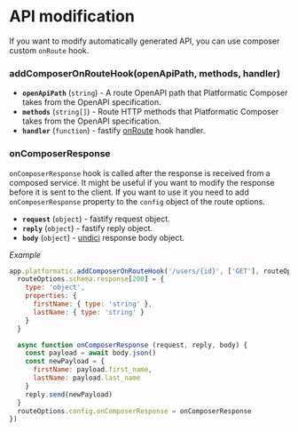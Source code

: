 # API modification

If you want to modify automatically generated API, you can use composer custom `onRoute` hook.

### addComposerOnRouteHook(openApiPath, methods, handler)

- **`openApiPath`** (`string`) - A route OpenAPI path that Platformatic Composer takes from the OpenAPI specification.
- **`methods`** (`string[]`) - Route HTTP methods that Platformatic Composer takes from the OpenAPI specification.
- **`handler`** (`function`) - fastify [onRoute](https://www.fastify.io/docs/latest/Reference/Hooks/#onroute) hook handler.


### onComposerResponse

`onComposerResponse` hook is called after the response is received from a composed service.
It might be useful if you want to modify the response before it is sent to the client.
If you want to use it you need to add `onComposerResponse` property to the `config` object of the route options.

- **`request`** (`object`) - fastify request object.
- **`reply`** (`object`) - fastify reply object.
- **`body`** (`object`) - [undici](https://undici.nodejs.org/) response body object.

_Example_

```js
app.platformatic.addComposerOnRouteHook('/users/{id}', ['GET'], routeOptions => {
  routeOptions.schema.response[200] = {
    type: 'object',
    properties: {
      firstName: { type: 'string' },
      lastName: { type: 'string' }
    }
  }

  async function onComposerResponse (request, reply, body) {
    const payload = await body.json()
    const newPayload = {
      firstName: payload.first_name,
      lastName: payload.last_name
    }
    reply.send(newPayload)
  }
  routeOptions.config.onComposerResponse = onComposerResponse
})
```
